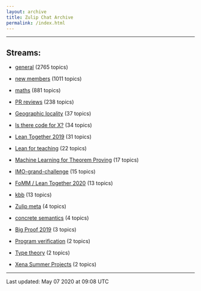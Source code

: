 ```yaml
---
layout: archive
title: Zulip Chat Archive
permalink: /index.html
---
```


---

## Streams:

* [general](stream/113488-general/index.html) (2765 topics)

* [new members](stream/113489-new-members/index.html) (1011 topics)

* [maths](stream/116395-maths/index.html) (881 topics)

* [PR reviews](stream/144837-PR-reviews/index.html) (238 topics)

* [Geographic locality](stream/224796-Geographic-locality/index.html) (37 topics)

* [Is there code for X?](stream/217875-Is-there-code-for-X%3F/index.html) (34 topics)

* [Lean Together 2019](stream/179818-Lean-Together-2019/index.html) (31 topics)

* [Lean for teaching](stream/187764-Lean-for-teaching/index.html) (22 topics)

* [Machine Learning for Theorem Proving](stream/219941-Machine-Learning-for-Theorem-Proving/index.html) (17 topics)

* [IMO-grand-challenge](stream/208328-IMO-grand-challenge/index.html) (15 topics)

* [FoMM / Lean Together 2020](stream/218272-FoMM-/-Lean-Together-2020/index.html) (13 topics)

* [kbb](stream/141825-kbb/index.html) (13 topics)

* [Zulip meta](stream/236604-Zulip-meta/index.html) (4 topics)

* [concrete semantics](stream/187724-concrete-semantics/index.html) (4 topics)

* [Big Proof 2019](stream/198800-Big-Proof-2019/index.html) (3 topics)

* [Program verification](stream/236449-Program-verification/index.html) (2 topics)

* [Type theory](stream/236446-Type-theory/index.html) (2 topics)

* [Xena Summer Projects](stream/237759-Xena-Summer-Projects/index.html) (2 topics)

<hr><p>Last updated: May 07 2020 at 09:08 UTC</p>